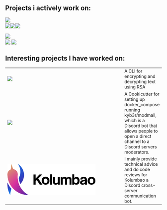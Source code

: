 ## Projects i actively work on:

<a href="https://github.com/laundmo/multiton"><img src="https://gh-card.dev/repos/laundmo/multiton.svg"></a><br>
<a href="https://pypi.python.org/pypi/multiton"><img src="https://img.shields.io/pypi/v/multiton.svg"></a><a href="https://travis-ci.com/laundmo/multiton"><img src="https://img.shields.io/travis/laundmo/multiton.svg"></a><a href="https://multiton.readthedocs.io/en/latest/?badge=latest"><img src="https://readthedocs.org/projects/multiton/badge/?version=latest"></a>

 <a href="https://github.com/laundmo/packpng"><img src="https://gh-card.dev/repos/laundmo/packpng.svg"></a><br>
<a href="https://coveralls.io/github/laundmo/packpng?branch=master"><img src="https://coveralls.io/repos/github/laundmo/packpng/badge.svg?branch=master&service=github"></a>
<a href="https://travis-ci.com/laundmo/packpng"><img src="https://travis-ci.com/laundmo/packpng.svg?branch=master"></a>


## Interesting projects I have worked on:

<table>
  <tr>
    <td width="470px"><a href="https://github.com/laundmo/RSA-message-encrypt"><img src="https://gh-card.dev/repos/laundmo/RSA-message-encrypt.svg"></a></td>
    <td> A CLI for encrypting and decrypting text using RSA </td>
  </tr>
    <tr>
    <td><a href="https://github.com/laundmo/modmail_docker"><img src="https://gh-card.dev/repos/laundmo/modmail_docker.svg"></a></td>
    <td>A Cookicutter for setting up docker_compose running kyb3r/modmail, which is a Discord bot that allows people to open a direct channel to a Discord servers moderators.</td>
  </tr>
   </tr>
    <tr>
    <td><a href="https://kolumbao.com/"><img height="100px" src="https://github.com/Kolumbao/kolumbao.github.io/raw/master/img/logo_nom.png"></a></td>
    <td>I mainly provide technical advice and do code reviews for Kolumbao a Discord cross-server communication bot.</td>
  </tr>
</table>
